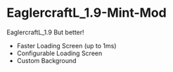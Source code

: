 # EaglercraftL_1.9-Mint-Mod
EaglercraftL_1.9 But better!

- Faster Loading Screen (up to 1ms)
- Configurable Loading Screen
- Custom Background
